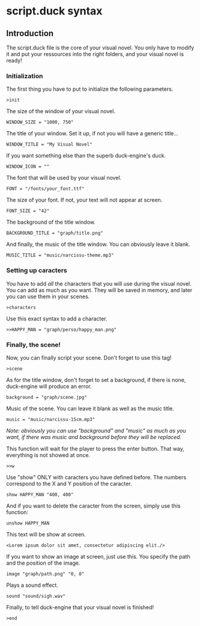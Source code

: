 # script.duck syntax #

## Introduction ##

The script.duck file is the core of your visual novel. You only have to modify it and put your ressources into the right folders, and your visual novel is ready!

### Initialization ###

The first thing you have to put to initialize the following parameters.
```
>init
```


The size of the window of your visual novel.
```
WINDOW_SIZE = "1000, 750"
```


The title of your window. Set it up, if not you will have a generic title...
```
WINDOW_TITLE = "My Visual Novel"
```


If you want something else than the superb duck-engine's duck.
```
WINDOW_ICON = ""
```


The font that will be used by your visual novel.
```
FONT = "/fonts/your_font.ttf"
```


The size of your font. If not, your text will not appear at screen.
```
FONT_SIZE = "42"
```


The background of the title window.
```
BACKGROUND_TITLE = "graph/title.png"
```


And finally, the music of the title window. You can obviously leave it blank.
```
MUSIC_TITLE = "music/narcissu-theme.mp3"
```

### Setting up caracters ###

You have to add _all_ the characters that you will use during the visual novel. You can add as much as you want. They will be saved in memory, and later you can use them in your scenes.
```
>characters
```


Use this exact syntax to add a character.
```
>>HAPPY_MAN = "graph/perso/happy_man.png"
```

### Finally, the scene! ###

Now, you can finally script your scene. Don't forget to use this tag!
```
>scene
```


As for the title window, don't forget to set a background, if there is none, duck-engine will produce an error.
```
background = "graph/scene.jpg"
```


Music of the scene. You can leave it blank as well as the music title.
```
music = "music/narcissu-15cm.mp3"
```


_Note: obviously you can use "background" and "music" as much as you want, if there was music and background before they will be replaced._


This function will wait for the player to press the enter button. That way, everything is not showed at once.
```
>>w
```


Use "show" ONLY with caracters you have defined before. The numbers correspond to the X and Y position of the caracter.
```
show HAPPY_MAN "400, 400"
```


And if you want to delete the caracter from the screen, simply use this function:
```
unshow HAPPY_MAN
```


This text will be show at screen.
```
<Lorem ipsum dolor sit amet, consectetur adipiscing elit./>
```


If you want to show an image at screen, just use this. You specify the path and the position of the image.
```
image "graph/path.png" "0, 0"
```


Plays a sound effect.
```
sound "sound/sigh.wav"
```


Finally, to tell duck-engine that your visual novel is finished!
```
>end
```